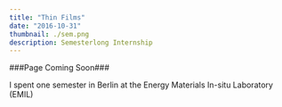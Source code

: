 ```yaml
---
title: "Thin Films"
date: "2016-10-31"
thumbnail: ./sem.png
description: Semesterlong Internship
---
```


###Page Coming Soon###

I spent one semester in Berlin at the Energy Materials In-situ Laboratory (EMIL)
